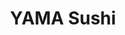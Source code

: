 ---
layout: place
title: "YAMA Sushi"
permalink: /new-york/plattsburgh/yama-sushi.html
stateAbbr: NY
stateName: New York
cityName: Plattsburgh
seo:
  name: "YAMA Sushi"
  type: Restaurant
  links: null
description: "YAMA Sushi serves delicious sushi in Plattsburgh, New York. Try fresh Japanese dishes for a great dining experience. "
place_id: ChIJffpnTak4ykwRzlADAeEETiQ
photos:
  - name: >-
      places/ChIJffpnTak4ykwRzlADAeEETiQ/photos/AeeoHcKDTYpK59skq_lOPBCBN82jIIDXynkvTAs-XH1Luvr0NONJ7s2jE3WN2Yy9uB3dfZfxgwutgVAiaDig32TnRJniq6Gpxtt0IvMQ63gzLHw_CGm7W1T_kyV6k-FrLTuMcFF0Z82LtKbkskBmNU1Cf6rZNGCaw8Vo9QOcRQART_ICevirLj-P0OPBG6cJ0nYVegLKqEvoZK_akQLw85AEVkga4t7OkwnFdr50wcxvKbYnnOSJPI9Tt7gw-l3yh9GN-2r4uwuX0jDMWxpwvMPFEv4Nm0annk9u-mRXfTSb0PyxuCea2uaqCq9v6uv9hwutTv5Iufe_nyNrVzh_9aTFf7TNKMMnDbGhT-mBLKVFTzZCrILX_aWJxf3OSGJoWsSFgLOQJ_BlEoaMIVPoG-5h6_gCbELLAPUCytTbNZ_H9TksEQ
    widthPx: 4800
    heightPx: 3600
    authorAttributions:
      - displayName: BRUCE WILD
        uri: https://maps.google.com/maps/contrib/104525890943809653114
        photoUri: >-
          https://lh3.googleusercontent.com/a/ACg8ocK-Mze74AFk1bgCkZpijorhxydc9ExI5cbRi2_PaRX4_OiN1g=s100-p-k-no-mo
    flagContentUri: >-
      https://www.google.com/local/imagery/report/?cb_client=maps_api_places.places_api&image_key=!1e10!2sCIHM0ogKEICAgICzzOLfYA&hl=en-US
    googleMapsUri: >-
      https://www.google.com/maps/place//data=!3m4!1e2!3m2!1sCIHM0ogKEICAgICzzOLfYA!2e10!4m2!3m1!1s0x4cca38a94d67fa7d:0x244e04e1010350ce
  - name: >-
      places/ChIJffpnTak4ykwRzlADAeEETiQ/photos/AeeoHcLcyA0nJ3QFf3BrQVDlLN1tj-4tsQ4l1mW9m7AVOyV8CKgmNNyyV_qRrieKaxLhEBxcQNgmwJ-JpKPedghMJMAPyz0ymPiGtjED4nABywNKc5jt9LhaJmqOVzg-RKhMmWI17HGSdnXFiBP9dQo_F_FUGjtrleYKK2GeohUmY3V64iBLJ405npH3Ihe6nvBQmRMkg54EBUSSEE_ce3SCLZsj8n-ujCQcsTpSIzhT72NI_X0FLvDtXOgHjOba6x4w_Lr1_5mDd4KcLFUV_uRGMjnZdaX0WpKQp5h-Y8oBbXI-kzfEzrz9QVj00bYeocgmiPi93G8y5KZU9bkqfYOnoeP_ukJ5lCpGzZf2lWfNkmknM5lUQCMkiSzSjCYjOqaikKDWnAxCI9Bu7HbYoqZ-7LBKx-EGtBrNaiuKUNoe0ZuGOA
    widthPx: 4800
    heightPx: 3600
    authorAttributions:
      - displayName: BRUCE WILD
        uri: https://maps.google.com/maps/contrib/104525890943809653114
        photoUri: >-
          https://lh3.googleusercontent.com/a/ACg8ocK-Mze74AFk1bgCkZpijorhxydc9ExI5cbRi2_PaRX4_OiN1g=s100-p-k-no-mo
    flagContentUri: >-
      https://www.google.com/local/imagery/report/?cb_client=maps_api_places.places_api&image_key=!1e10!2sCIHM0ogKEICAgICzzOLfEA&hl=en-US
    googleMapsUri: >-
      https://www.google.com/maps/place//data=!3m4!1e2!3m2!1sCIHM0ogKEICAgICzzOLfEA!2e10!4m2!3m1!1s0x4cca38a94d67fa7d:0x244e04e1010350ce
  - name: >-
      places/ChIJffpnTak4ykwRzlADAeEETiQ/photos/AeeoHcK9XLoMHOYparo3yxm_a6E3cgmZCoSjzkzGClE2OcagXVTXY2i2MNDtsZk7ZV7LccBNb2BRrFN0MNB1PH50Bro8JU52-BXdkQy4OISzi1V7gptNopJpQ9aKbEfbt9d-hSjbL4eruXWM3bO1adCY00UE9IYFQ78zEP1JhE3RgMikvBmjCLwHAkj6PIJdYPwR0KARrZxf6r0Ip0ceeKsJlCzRW1SqnytSiZpl0l18-ArIQ8oL_k5R743kq3fa0jUlYjKkc7JHb9zusksqB1OU-P04fNOYJWSaeyDcNM_lmU9xxxFNWfpxdJ3egBpY35lRHHAjqvbDDAxsfzBv1ASYn4p3Ze3DBKQNChW9k6QKtwY_hOlZzg3EGx-iOZIUizwMZyMYey4LXx7_zvY3bP7lYuVyMiBVgsIgJps10z63K-6Pr24
    widthPx: 1920
    heightPx: 1080
    authorAttributions:
      - displayName: kc193
        uri: https://maps.google.com/maps/contrib/108823714384807959379
        photoUri: >-
          https://lh3.googleusercontent.com/a-/ALV-UjV0LyMD0OgI-LuBVB_YJVOBJXUmOehhTG4mVHbNEA1tzhz29GHnRA=s100-p-k-no-mo
    flagContentUri: >-
      https://www.google.com/local/imagery/report/?cb_client=maps_api_places.places_api&image_key=!1e10!2sCIHM0ogKEICAgICd45vUmQE&hl=en-US
    googleMapsUri: >-
      https://www.google.com/maps/place//data=!3m4!1e2!3m2!1sCIHM0ogKEICAgICd45vUmQE!2e10!4m2!3m1!1s0x4cca38a94d67fa7d:0x244e04e1010350ce
  - name: >-
      places/ChIJffpnTak4ykwRzlADAeEETiQ/photos/AeeoHcISb-orvGo2SOkwqpTKpadr96_UTPSn0PTN3lK1oYQYbcvrWKd1w1xGuTQb8t944xcTLqbqYPCJUjAuDQTzx4JLK07LZQAfC-xTKMwtzOnk1di93wDet3hMQ-jrbU1Vb5OA7K-X0y5BV8nOYBAiuJ9X3EHeE1dlpHdMfh9NCHUz3nvG-0xaDymWUHFzTmo5MKEQzOkFSSPT5tVPcUWBssKVPGwN5CACWdsoWGgaO5SBdK6u1i8o5KqZX5L8KkFW3blvA3P5BDhj3-T-xqI29w20VNwvWCKNlTXiUQG0XLK1oPBzhGbfM_j0WYXW_LTH5UFqP5LPm8eqynPTR-SpIyQtbpZGXdW9WEsQfosv4COG3N8QkCetE-8sO1xSGvFQ13u9HxvOW57I_Xb8mLnZbgWJ2gsjhvIUYspkBxgo5kN23w
    widthPx: 3000
    heightPx: 2173
    authorAttributions:
      - displayName: Lauren Briggs
        uri: https://maps.google.com/maps/contrib/100897373345745064922
        photoUri: >-
          https://lh3.googleusercontent.com/a-/ALV-UjXDt5ixDGaLFJtxNnH_px_Dg6FnS4NhBX1DDX06dOMvQ1rmJr4DWQ=s100-p-k-no-mo
    flagContentUri: >-
      https://www.google.com/local/imagery/report/?cb_client=maps_api_places.places_api&image_key=!1e10!2sCIHM0ogKEICAgMDQ0bD3Lg&hl=en-US
    googleMapsUri: >-
      https://www.google.com/maps/place//data=!3m4!1e2!3m2!1sCIHM0ogKEICAgMDQ0bD3Lg!2e10!4m2!3m1!1s0x4cca38a94d67fa7d:0x244e04e1010350ce
  - name: >-
      places/ChIJffpnTak4ykwRzlADAeEETiQ/photos/AeeoHcKGQ1gpsLffOKhUAk5VP7OOx532cv6vMOJggLAKe3hmNRimax29RTk5tCJrxgBwaiNjkcry5YtLFIwnljEaCXkKLkaSAMa445NWQ0UOGZUpR6WpsRrLCvSSGZ5r-am8XE-SZ-Iy3fETUnzctVIQ_Oi8BAEIUTu9GwM2u24PrSTDbnRqiIKY__BFABmoN4nezkwx05ssNIZOIezSX8nn_NNOwXhW5sLykv5aBzIzL6rmlg-0I8Jbt1uCqDL0XzFpH4_l3sVDrWLcUXuACTYRN_rcbaZLsexRuMf3ag008MgCqxQnj8NY-DzRxDNuE3w5D4uxgVvSBttHXmk_Bd3Rbl6zLcxF2kLMwjRaQc-EdgsCRZDF_gnhZ9BFsmiOfojmokMjSIqzUXGnd9Asd_1W3qXcsrYgcK3t48oc29Vjwrm9Uigl
    widthPx: 3600
    heightPx: 4800
    authorAttributions:
      - displayName: BRUCE WILD
        uri: https://maps.google.com/maps/contrib/104525890943809653114
        photoUri: >-
          https://lh3.googleusercontent.com/a/ACg8ocK-Mze74AFk1bgCkZpijorhxydc9ExI5cbRi2_PaRX4_OiN1g=s100-p-k-no-mo
    flagContentUri: >-
      https://www.google.com/local/imagery/report/?cb_client=maps_api_places.places_api&image_key=!1e10!2sCIHM0ogKEICAgICzzOLf0AE&hl=en-US
    googleMapsUri: >-
      https://www.google.com/maps/place//data=!3m4!1e2!3m2!1sCIHM0ogKEICAgICzzOLf0AE!2e10!4m2!3m1!1s0x4cca38a94d67fa7d:0x244e04e1010350ce
  - name: >-
      places/ChIJffpnTak4ykwRzlADAeEETiQ/photos/AeeoHcLXosny_WmWcGkzQ3ujvihnrt3qUtKbBvkXV3ro_NpXmF1uQZI8p0KaKvQ-hwBVBTgL2ckQ4QkIGTVyLfbVNvPuMhuAtKOIoUHR-2ipzNQHAgLLvfv9TeexUDkhXCrmYhCMInOj0dY32CeOLljUw3lfBQcQJtksXLRApNYHP1mphe6kc8TGERAsG0XeujQXaTRMFOdRFfKFg5mJMUhkIOgWaM_sP2mRnpvWNdHwDN_Sxi67hmjdsQxC0oxD31oV7NazHZA4efphR5HCxE0SD8MLtLqdhgegT4IPuW1md2zUOqr-_efqGc-3vDfEO-XJudPZxdQodoxxkkTm_fjQ-wp3EhvBkFnPqNscRhTnVLj2UqELt1W3QvoSlLRfFFK3TEf9_IadoRiGQplsSrQ1l-71BkvlaM0u104sYAHCH_A5HF_K
    widthPx: 4080
    heightPx: 3072
    authorAttributions:
      - displayName: moxy poppy
        uri: https://maps.google.com/maps/contrib/116242885339715090106
        photoUri: >-
          https://lh3.googleusercontent.com/a-/ALV-UjWzCXylIQIyqyLArg34NgiIyzTLp81aYV_FtKdmA4T13glkKy44=s100-p-k-no-mo
    flagContentUri: >-
      https://www.google.com/local/imagery/report/?cb_client=maps_api_places.places_api&image_key=!1e10!2sCIHM0ogKEICAgICLsZrUmQE&hl=en-US
    googleMapsUri: >-
      https://www.google.com/maps/place//data=!3m4!1e2!3m2!1sCIHM0ogKEICAgICLsZrUmQE!2e10!4m2!3m1!1s0x4cca38a94d67fa7d:0x244e04e1010350ce
  - name: >-
      places/ChIJffpnTak4ykwRzlADAeEETiQ/photos/AeeoHcK-oUDo3nTjStAXvNNmJBZhz9ATItdzmZRnIO5ku3YAUR3UMEQh3sS738dSEYjr0OORQui0RWKeZkBdFxJ68wtgR1ifK0Fh-CNvvVkn18ywBu1Wli47ygDOfGMnygtlkcsty28aDv9J5mbPIt3JWfOpDBR4NQJDSqeYLUKcBeeagH5q07YQlF0ui4u7uxLFNP4UQ_KbDeSurr-lA7HwIRK8DnU6Ra7c1gL-3ylPFPWxRPNYm6HsAmS_lV2eR4FM7bCvbBP-L70ji5GcF1D6Br6e3_vJtpwzZ6b71IIBzwCnrw8AbTNSh6qo7nQGrR2MON9xJjoc5xK0z2DrhGggevQpXDPg2Txw1WyNsBEXU9j8j4bjFFWXaWlrJlkzYL8FZy66DXVWGUssWhLncOZhdvpIKSOkyFTJtIiHpdNRF5W1gw
    widthPx: 4032
    heightPx: 3024
    authorAttributions:
      - displayName: Spencer Christon
        uri: https://maps.google.com/maps/contrib/102958671020411229337
        photoUri: >-
          https://lh3.googleusercontent.com/a/ACg8ocJaj7pfrIaPc0MiK_0bSwxjYiSyrhcgt4KvZhNCiYwrD6ja0Q=s100-p-k-no-mo
    flagContentUri: >-
      https://www.google.com/local/imagery/report/?cb_client=maps_api_places.places_api&image_key=!1e10!2sCIHM0ogKEICAgIDh29rKHA&hl=en-US
    googleMapsUri: >-
      https://www.google.com/maps/place//data=!3m4!1e2!3m2!1sCIHM0ogKEICAgIDh29rKHA!2e10!4m2!3m1!1s0x4cca38a94d67fa7d:0x244e04e1010350ce
  - name: >-
      places/ChIJffpnTak4ykwRzlADAeEETiQ/photos/AeeoHcLCphh89KIPrOKY2p5T3CZ7n1TTpajXhSkvQXJUBRwSF0a50S5Hyfi5dWt93WNiIdCgjMLtm5FfGro0ECjDE_sp5PSI1hI5M0o_53lLkjNWqwIS3P3kgHzbJKMdoM-FYM0USw-dUz2tbV6n3d1YtK0yxHIyF_5qLsaGo7FPnLZpsswmsQp-EZjiz_O274HNJCUoKTx1L1NPT2IABA5D84OV8NxdoFJmWJYUCsPYmagoQ59WWtSgKW3aKUWFoeCWvYlEa0jOEIRKClL3YT6DBiaHOHlutmd3m9eglQx6KrQ3GouyCmTRjjt1WtCPGqyAHE_VtEqd32gS_zfL95TJglylXdszo7gkCEXHI_gnJcUb17A0l3feQxUP1T2-xoS2VC1iObRAVQIgCiLASEwyM9Mr-ch8_lDBnngQWkHVeg_lkA
    widthPx: 1080
    heightPx: 1920
    authorAttributions:
      - displayName: kc193
        uri: https://maps.google.com/maps/contrib/108823714384807959379
        photoUri: >-
          https://lh3.googleusercontent.com/a-/ALV-UjV0LyMD0OgI-LuBVB_YJVOBJXUmOehhTG4mVHbNEA1tzhz29GHnRA=s100-p-k-no-mo
    flagContentUri: >-
      https://www.google.com/local/imagery/report/?cb_client=maps_api_places.places_api&image_key=!1e10!2sCIHM0ogKEICAgICd45XNfg&hl=en-US
    googleMapsUri: >-
      https://www.google.com/maps/place//data=!3m4!1e2!3m2!1sCIHM0ogKEICAgICd45XNfg!2e10!4m2!3m1!1s0x4cca38a94d67fa7d:0x244e04e1010350ce
  - name: >-
      places/ChIJffpnTak4ykwRzlADAeEETiQ/photos/AeeoHcL-zx0-6aF8roxW_toI4vFlUz7NVW57-GVoBLgz8bvdxJXBs6EgfK9AMKYYNKorDsQBbaVMFn1CEfwptFojfgfRWUR7Pq9wMQDdCb_4kUFDCWwV0cWYMMVsaa5MfoVFcwuhGCliOkJTdlARKa8YvTECkhx_lDLuO-CeIo6JTa2ia2UAqiyuGuRqMYHCjMPgO2DG721Huj2yfwcGg2jEUGEFvPKFlZUWM6nW0QtH5Dm7ce218Z7NovnGz55kCTgNSf1LGGH-EilWA_d0UcGaibva60m-BWpL2Ao4Y-KT6gbtHd9CWtKjn3E_6FYkG2BzEQ89t_-iPotwS_5TKM300fTUXZVas3TEhFqNyyCNoUnQDVoB2tiC0QYmwHeCcTZXYoUEogw3kJ0lSRlIWAG0DPRBhQgELgFWsOVd8NfqBxes8ZWF
    widthPx: 1920
    heightPx: 1080
    authorAttributions:
      - displayName: kc193
        uri: https://maps.google.com/maps/contrib/108823714384807959379
        photoUri: >-
          https://lh3.googleusercontent.com/a-/ALV-UjV0LyMD0OgI-LuBVB_YJVOBJXUmOehhTG4mVHbNEA1tzhz29GHnRA=s100-p-k-no-mo
    flagContentUri: >-
      https://www.google.com/local/imagery/report/?cb_client=maps_api_places.places_api&image_key=!1e10!2sCIHM0ogKEICAgICd45u8uQE&hl=en-US
    googleMapsUri: >-
      https://www.google.com/maps/place//data=!3m4!1e2!3m2!1sCIHM0ogKEICAgICd45u8uQE!2e10!4m2!3m1!1s0x4cca38a94d67fa7d:0x244e04e1010350ce
  - name: >-
      places/ChIJffpnTak4ykwRzlADAeEETiQ/photos/AeeoHcKPB8o68OOneZxVAnXG8ve8vt4tpIhqqtoL1HRtA9ccuca3MzQJjN2I_5QnuSkKV3pkvN9lZWj9Mt49H428j8kHNciDu7WjNzh5D_M26D6ByZZ0ozuUy3L4xrz0ZTMe3wyPuUG4riHj7PEybkHxjKFkGUoO5_VEO0YOt9VNqz0vHz2ca1XoLe0X8FSu-wb87bHjGQ46Pz3-ExJrjzYoVCwYGRlrCLUmcsqD4DxiRylBrQE0TsxUEbjtaOPJAihiFQQLr7u3bcaobWgh11sbpKGcu8vg8_js5Mwo7NdVFZ3R5E0tUTrlD9zMdg3KXyQfBDELXGbmehVbQqwEtylUQgrp8F4IGl0r8zZcsoLYR-gwSpwpqfivYmyYtTaAcI8rNJzi-lD2VZ7uzkkFlKTD0MYs_YPPyxf1Sw0VbtXEzr7_Jlxq
    widthPx: 1920
    heightPx: 1080
    authorAttributions:
      - displayName: kc193
        uri: https://maps.google.com/maps/contrib/108823714384807959379
        photoUri: >-
          https://lh3.googleusercontent.com/a-/ALV-UjV0LyMD0OgI-LuBVB_YJVOBJXUmOehhTG4mVHbNEA1tzhz29GHnRA=s100-p-k-no-mo
    flagContentUri: >-
      https://www.google.com/local/imagery/report/?cb_client=maps_api_places.places_api&image_key=!1e10!2sCIHM0ogKEICAgICd45uklwE&hl=en-US
    googleMapsUri: >-
      https://www.google.com/maps/place//data=!3m4!1e2!3m2!1sCIHM0ogKEICAgICd45uklwE!2e10!4m2!3m1!1s0x4cca38a94d67fa7d:0x244e04e1010350ce
address: 62 Margaret St, Plattsburgh, NY 12901, USA
street: 62 Margaret St
city: Plattsburgh
state: NY
zip: '12901'
country: USA
neighborhood: null
latitude: '44.697154'
longitude: '-73.452900'
accessibility_options:
  wheelchairAccessibleParking: true
  wheelchairAccessibleEntrance: true
  wheelchairAccessibleSeating: true
business_status: OPERATIONAL
name: YAMA Sushi
google_maps_links:
  directionsUri: >-
    https://www.google.com/maps/dir//''/data=!4m7!4m6!1m1!4e2!1m2!1m1!1s0x4cca38a94d67fa7d:0x244e04e1010350ce!3e0
  placeUri: https://maps.google.com/?cid=2616033797979984078
  writeAReviewUri: >-
    https://www.google.com/maps/place//data=!4m3!3m2!1s0x4cca38a94d67fa7d:0x244e04e1010350ce!12e1
  reviewsUri: >-
    https://www.google.com/maps/place//data=!4m4!3m3!1s0x4cca38a94d67fa7d:0x244e04e1010350ce!9m1!1b1
  photosUri: >-
    https://www.google.com/maps/place//data=!4m3!3m2!1s0x4cca38a94d67fa7d:0x244e04e1010350ce!10e5
primary_type: Sushi Restaurant
opening_hours:
  regular: null
  current: null
secondary_opening_hours:
  regular:
    weekdayDescriptions: null
    type: null
  current:
    weekdayDescriptions: null
    type: null
phone: null
price_level: null
price_range: null
rating: null
rating_count: 0
website: null
reviews: null
parking_options: null
payment_options: null
allow_dogs: null
curbside_pickup: null
delivery: null
dine_in: null
good_for_children: null
good_for_groups: null
good_for_sports: null
live_music: null
menu_for_children: null
outdoor_seating: null
reservable: null
restroom: null
serves_beer: null
serves_breakfast: null
serves_brunch: null
serves_cocktails: null
serves_coffee: null
serves_dinner: null
serves_dessert: null
serves_lunch: null
serves_vegetarian_food: null
serves_wine: null
takeout: null
summary: null

---